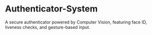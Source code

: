 # Authenticator-System
A secure authenticator powered by Computer Vision, featuring face ID, liveness checks, and gesture-based input.

